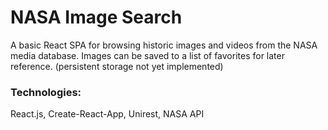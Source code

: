 # NASA Image Search
A basic React SPA for browsing historic images and videos from the NASA media database. Images can be saved to a list of favorites for later reference. (persistent storage not yet implemented) 

### Technologies: 

React.js, Create-React-App, Unirest, NASA API
 
